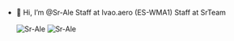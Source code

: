 - 👋 Hi, I’m @Sr-Ale
Staff at Ivao.aero (ES-WMA1)
Staff at SrTeam

    <img align="center" src="https://github-readme-stats.vercel.app/api?username=Sr-Ale&hide=contribs,prs&show_icons=true&layout=compact&theme=dark" alt="Sr-Ale" />


    <img align="center" src="https://github-readme-stats.vercel.app/api/top-langs/?username=Sr-Ale&layout=compact&theme=dark&hide_border=true" alt="Sr-Ale"/>

